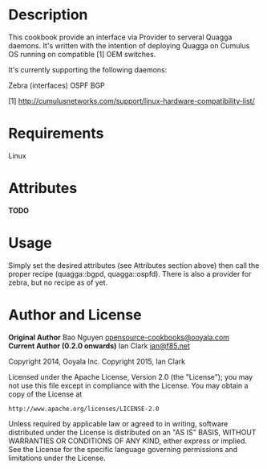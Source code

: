 Description
===========

This cookbook provide an interface via Provider to serveral Quagga daemons. It's written with
the intention of deploying Quagga on Cumulus OS running on compatible [1] OEM switches.

It's currently supporting the following daemons:

Zebra (interfaces)
OSPF
BGP

[1] http://cumulusnetworks.com/support/linux-hardware-compatibility-list/

Requirements
============

Linux

Attributes
==========

__TODO__

Usage
=====

Simply set the desired attributes (see Attributes section above) then call the proper recipe (quagga::bgpd, quagga::ospfd).  There is also a provider for zebra, but no recipe as of yet.

Author and License
===================

__Original Author__ Bao Nguyen <opensource-cookbooks@ooyala.com>  
__Current Author (0.2.0 onwards)__ Ian Clark <ian@f85.net>

Copyright 2014, Ooyala Inc.
Copyright 2015, Ian Clark

Licensed under the Apache License, Version 2.0 (the "License");
you may not use this file except in compliance with the License.
You may obtain a copy of the License at

    http://www.apache.org/licenses/LICENSE-2.0

Unless required by applicable law or agreed to in writing, software
distributed under the License is distributed on an "AS IS" BASIS,
WITHOUT WARRANTIES OR CONDITIONS OF ANY KIND, either express or implied.
See the License for the specific language governing permissions and
limitations under the License.
